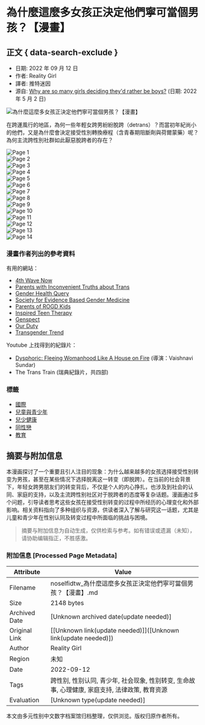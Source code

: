 # 為什麼這麼多女孩正決定他們寧可當個男孩？【漫畫】

## 正文 { data-search-exclude }


- 日期: 2022 年 09 月 12 日
- 作者: Reality Girl
- 譯者: 推特迷因
- 源自: [Why are so many girls deciding they'd rather be boys?](https://twitter.com/RealityGirlZine/status/1520871749847597056) (日期: 2022 年 5 月 2 日)

![為什麼這麼多女孩正決定他們寧可當個男孩？【漫畫】](/post/reality-girl/Cover.jpg)

在跨運風行的地區，為何一些年輕女跨男紛紛脫跨（detrans）？而當初年紀尚小的他們，又是為什麼會決定接受性別轉換療程（含青春期阻斷劑與荷爾蒙藥）呢？為何主流跨性別社群如此厭惡脫跨者的存在？

![Page 1](Page_1.jpg)  
![Page 2](Page_2.jpg)  
![Page 3](Page_3.jpg)  
![Page 4](Page_4.jpg)  
![Page 5](Page_5.jpg)  
![Page 6](Page_6.jpg)  
![Page 7](Page_7.jpg)  
![Page 8](Page_8.jpg)  
![Page 9](Page_9.jpg)  
![Page 10](Page_10.jpg)  
![Page 11](Page_11.jpg)  
![Page 12](Page_12.jpg)  
![Page 13](Page_13.jpg)  
![Page 14](Page_14.jpg)  

### 漫畫作者列出的參考資料

有用的網站：

- [4th Wave Now](https://www.4thwavenow.com)
- [Parents with Inconvenient Truths about Trans](https://pitt.substack.com)
- [Gender Health Query](https://www.genderhq.org)
- [Society for Evidence Based Gender Medicine](https://segm.org)
- [Parents of ROGD Kids](https://parentsofrogdkids.com)
- [Inspired Teen Therapy](https://inspiredteentherapy.com)
- [Genspect](https://genspect.org)
- [Our Duty](https://ourduty.group)
- [Transgender Trend](https://transgendertrend.com)

Youtube 上找得到的紀錄片：

- [Dysphoric: Fleeing Womanhood Like A House on Fire](https://www.youtube.com/watch?v=w8taOdnXD6o) (導演：Vaishnavi Sundar)
- The Trans Train (瑞典紀錄片，共四部)

### 標籤

- [國際](/regions/%e5%9c%8b%e9%9a%9b/)
- [兒童與青少年](/tags/%e5%85%92%e7%ab%a5%e8%88%87%e9%9d%92%e5%b0%91%e5%b9%b4/)
- [兒少健康](/tags/%e5%85%92%e5%b0%91%e5%81%a5%e5%ba%b7/)
- [同性戀](/tags/%e5%90%8c%e6%80%a7%e6%88%80/)
- [教育](/tags/%e6%95%99%e8%82%b2/)
<!-- tcd_original_link https://noselfidtw.cc/post/reality-girl/ -->


## 摘要与附加信息

<!-- tcd_abstract -->
本漫画探讨了一个重要且引人注目的现象：为什么越来越多的女孩选择接受性别转变为男孩，甚至在某些情况下选择脱离这一转变（即脱跨）。在当前的社会背景下，年轻女跨男朋友们的转变背后，不仅是个人的内心挣扎，也涉及到社会的认同、家庭的支持，以及主流跨性别社区对于脱跨者的态度等复杂话题。漫画通过多个问题，引导读者思考这些女孩在接受性别转变的过程中所经历的心理变化和外部影响。相关资料指向了多种组织与资源，供读者深入了解与研究这一话题，尤其是儿童和青少年在性别认同及转变过程中所面临的挑战与困境。
<!-- tcd_abstract_end -->

> 摘要与附加信息为自动生成，仅供检索与参考。如有错误或遗漏（未知），请协助编辑指正，不胜感激。

### 附加信息 [Processed Page Metadata]

| Attribute       | Value                                  |
|-----------------|----------------------------------------|
| Filename        | noselfidtw_為什麼這麼多女孩正決定他們寧可當個男孩？【漫畫】.md                             |
| Size            | 2148 bytes                           |
| Archived Date   | [Unknown archived date(update needed)]                             |
| Original Link   | [[Unknown link(update needed)]]([Unknown link(update needed)])                       |
| Author          | Reality Girl                               |
| Region          | 未知                               |
| Date            | 2022-09-12                                 |
| Tags            | 跨性别, 性别认同, 青少年, 社会现象, 性别转变, 生命故事, 心理健康, 家庭支持, 法律政策, 教育资源                                 |
| Evaluation            | [Unknown type(update needed)]                                 |
<!-- tcd_table_end -->

本文由多元性别中文数字档案馆归档整理，仅供浏览。版权归原作者所有。
